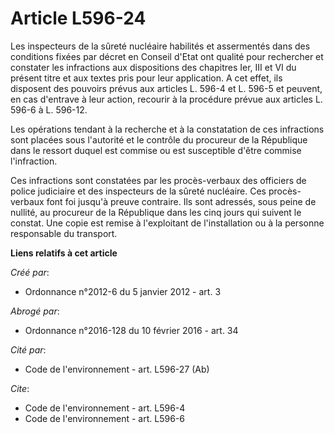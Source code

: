# Article L596-24

Les inspecteurs de la sûreté nucléaire habilités et assermentés dans des conditions fixées par décret en Conseil d'Etat ont
qualité pour rechercher et constater les infractions aux dispositions des chapitres Ier, III et VI du présent titre et aux
textes pris pour leur application. A cet effet, ils disposent des pouvoirs prévus aux articles L. 596-4 et L. 596-5 et
peuvent, en cas d'entrave à leur action, recourir à la procédure prévue aux articles L. 596-6 à L. 596-12. 

Les opérations tendant à la recherche et à la constatation de ces infractions sont placées sous l'autorité et le contrôle du
procureur de la République dans le ressort duquel est commise ou est susceptible d'être commise l'infraction. 

Ces infractions sont constatées par les procès-verbaux des officiers de police judiciaire et des inspecteurs de la sûreté
nucléaire. Ces procès-verbaux font foi jusqu'à preuve contraire. Ils sont adressés, sous peine de nullité, au procureur de la
République dans les cinq jours qui suivent le constat. Une copie est remise à l'exploitant de l'installation ou à la personne
responsable du transport.

**Liens relatifs à cet article**

_Créé par_:

  - Ordonnance n°2012-6 du 5 janvier 2012 - art. 3

_Abrogé par_:

  - Ordonnance n°2016-128 du 10 février 2016 - art. 34

_Cité par_:

  - Code de l'environnement - art. L596-27 (Ab)

_Cite_:

  - Code de l'environnement - art. L596-4
  - Code de l'environnement - art. L596-6
